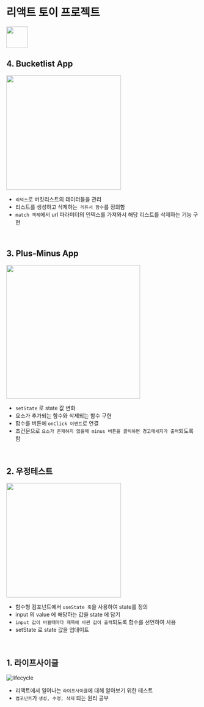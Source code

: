 # 리액트 토이 프로젝트

<img src="https://user-images.githubusercontent.com/75922558/115599853-0184fc80-a317-11eb-91ef-0b72b8655f71.png" width="56" height="56">

## 4. Bucketlist App

<img src="https://user-images.githubusercontent.com/75922558/116692461-58659280-a9f7-11eb-8c72-0a803e9bf0f5.gif" width="300" />


- ```리덕스```로 버킷리스트의 데이터들을 관리
- 리스트를 생성하고 삭제하는``` 리듀서 함수```를 정의함
- ```match 객체```에서 url 파라미터의 인덱스를 가져와서 해당 리스트를 삭제하는 기능 구현

<br>

## 3. Plus-Minus App

<img src="https://user-images.githubusercontent.com/75922558/115615322-c809bc80-a329-11eb-9b8f-f40710e35d9c.gif" width="350" />


- ```setState``` 로 state 값 변화
- 요소가 추가되는 함수와 삭제되는 함수 구현
- 함수를 버튼에 ```onClick 이벤트```로 연결
- 조건문으로 ```요소가 존재하지 않을때 minus 버튼을 클릭하면 경고메세지가 출력```되도록 함

<br>

## 2. 우정테스트

<img src="https://user-images.githubusercontent.com/75922558/115601011-4198af00-a318-11eb-88a3-0f944af37b6a.gif" width="300" />


- 함수형 컴포넌트에서 ```useState 훅```을 사용하여 state를 정의
- input 의 value 에 해당하는 값을 state 에 담기
- ```input 값이 바뀔때마다 제목에 바뀐 값이 출력```되도록 함수를 선언하여 사용
- setState 로 state 값을 업데이트

<br>

## 1. 라이프사이클

![lifecycle](https://user-images.githubusercontent.com/75922558/115601850-3c882f80-a319-11eb-8744-5862562195a6.gif)


- 리액트에서 일어나는 ```라이프사이클```에 대해 알아보기 위한 테스트
- ```컴포넌트```가 ```생성, 수정, 삭제``` 되는 원리 공부
